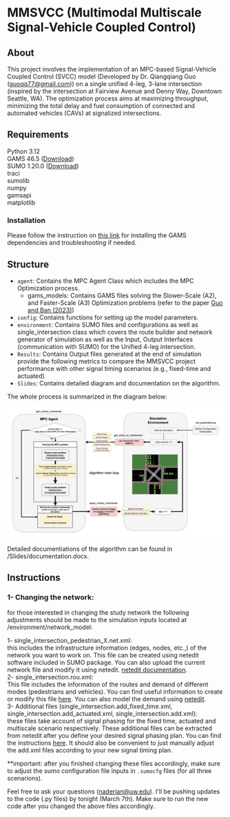 # MMSVCC (Multimodal Multiscale Signal-Vehicle Coupled Control)

## About
This project involves the implementation of an MPC-based Signal-Vehicle Coupled Control (SVCC) model (Developed by Dr. Qiangqiang Guo (guoqq77@gmail.com)) on a single unified 4-leg, 3-lane intersection (inspired by the intersection at Fairview Avenue and Denny Way, Downtown Seattle, WA). The optimization process aims at maximizing throughput, minimizing the total delay and fuel consumption of connected and automated vehicles (CAVs) at signalized intersections.

## Requirements
Python 3.12   
GAMS 46.5 ([Download](https://www.gams.com/download/))  
SUMO 1.20.0  ([Download](https://eclipse.dev/sumo/))  
traci  
sumolib  
numpy  
gamsapi  
matplotlib  

### Installation
Please follow the instruction on [this link](https://www.gams.com/latest/docs/API_PY_GETTING_STARTED.html) for installing the GAMS dependencies and troubleshooting if needed. 

## Structure
- `agent`: Contains the MPC Agent Class which includes the MPC Optimization process.  
    - gams_models: Contains GAMS files solving the Slower-Scale (A2), and Faster-Scale (A3) Optimization problems (refer to the paper [Guo and Ban (2023)](https://www.sciencedirect.com/science/article/abs/pii/S0191261523001121))  
- `config`: Contains functions for setting up the model parameters.
- `environment`: Contains SUMO files and configurations as well as single_intersection class which covers the route builder and network generator of simulation as well as the Input, Output Interfaces (communication with SUMO) for the Unified 4-leg intersection.
- `Results`: Contains Output files generated at the end of simulation provide the following metrics to compare the MMSVCC project performance with other signal timing scenarios (e.g., fixed-time and actuated)
- `Slides`: Contains detailed diagram and documentation on the algorithm.

The whole process is summarized in the diagram below:  

![MPC Agent Diagram](Slides/Diagram2.png)

 
Detailed documentiations of the algorithm can be found in /Slides/documentation.docx.  


## Instructions
### 1- Changing the network:
for those interested in changing the study network the following adjustments should be made to the simulation inputs located at /environment/network_model:  
  
1- single_intersection_pedestrian_X.net.xml:  
    this includes the infrastructure information (edges, nodes, etc.,) of the network you want to work on. This file can be created using netedit software included in SUMO package. You can also upload the current network file and modify it using netedit. [netedit documentation](https://sumo.dlr.de/docs/Netedit/index.html).  
2- single_intersection.rou.xml:  
    This file includes the information of the routes and demand of different modes (pedestrians and vehicles). You can find useful information to create or modify this file [here](https://sumo.dlr.de/docs/Definition_of_Vehicles%2C_Vehicle_Types%2C_and_Routes.html). You can also model the demand using [netedit](https://sumo.dlr.de/docs/Netedit/elementsDemand.html).  
3- Additional files (single_intersection.add_fixed_time.xml, single_intersection.add_actuated.xml, single_intersection.add.xml):   
    these files take account of signal phasing for the fixed time, actuated and multiscale scenario respectively. These additional files can be extracted from netedit after you define your desired signal phasing plan. You can find the instructions [here](https://sumo.dlr.de/docs/Simulation/Traffic_Lights.html). It should also be convenient to just manually adjust the add.xml files according to your new signal timing plan.
  
**important: after you finished changing these files accordingly, make sure to adjust the sumo configuration file inputs in `.sumocfg` files (for all three scenarions).  

Feel free to ask your questions (naderian@uw.edu). I'll be pushing updates to the code (.py files) by tonight (March 7th). Make sure to run the new code after you changed the above files accordingly. 
